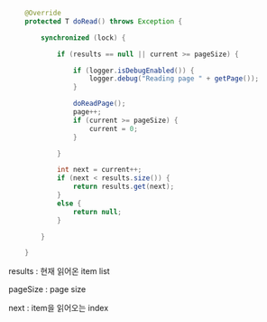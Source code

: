 ```java
	@Override
	protected T doRead() throws Exception {

		synchronized (lock) {

			if (results == null || current >= pageSize) {

				if (logger.isDebugEnabled()) {
					logger.debug("Reading page " + getPage());
				}

				doReadPage();
				page++;
				if (current >= pageSize) {
					current = 0;
				}

			}

			int next = current++;
			if (next < results.size()) {
				return results.get(next);
			}
			else {
				return null;
			}

		}

	}
```
results : 현재 읽어온 item list

pageSize : page size

next : item을 읽어오는 index



